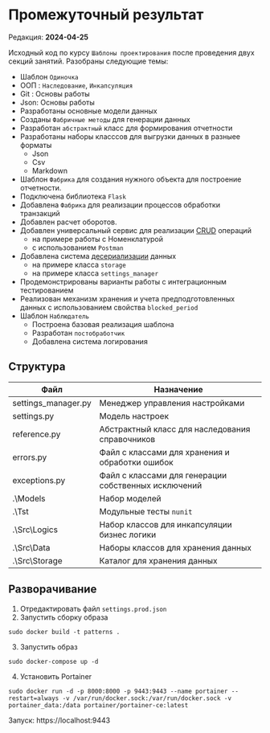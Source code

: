 # Промежуточный результат
Редакция: **2024-04-25**

Исходный код по курсу `Шаблоны проектирования` после проведения двух секций занятий.
Разобраны следующие темы:
- Шаблон `Одиночка`
- ООП : `Наследование`, `Инкапсуляция`
- Git : Основы работы
- Json: Основы работы
- Разработаны основные модели данных
- Созданы `Фабричные методы` для генерации данных
- Разработан `абстрактный` класс для формирования отчетности
- Разработаны наборы класссов для выгрузки данных в разныее форматы
  * Json
  * Csv
  * Markdown
- Шаблон `Фабрика` для создания нужного объекта для построение
отчетности.  
- Подключена библиотека `Flask`  
- Добавлена `Фабрика` для реализации процессов обработки транзакций
- Добавлен расчет оборотов.
- Добавлен универсальный сервис для реализации [CRUD](https://ru.wikipedia.org/wiki/CRUD) операций
  * на примере работы с Номенклатурой
  * с использованием `Postman`
- Добавлена система [десериализации](https://ru.wikipedia.org/wiki/%D0%A1%D0%B5%D1%80%D0%B8%D0%B0%D0%BB%D0%B8%D0%B7%D0%B0%D1%86%D0%B8%D1%8F) данных
  * на примере класса `storage`
  * на примере класса `settings_manager`
- Продемонстрированы варианты работы с интеграционным тестированием   
- Реализован механизм хранения и учета предподготовленных данных с 
  использованием свойства `blocked_period`
- Шаблон `Наблюдатель`
  * Построена базовая реализация шаблона
  * Разработан `постобработчик`
  * Добавлена система логирования


## Структура

|  Файл                        | Назначение                       |
|------------------------------|----------------------------------|
| settings_manager.py          | Менеджер управления настройками  |
| settings.py                  | Модель настроек                  |
| reference.py                 | Абстрактный класс для наследования справочников |
| errors.py                    | Файл с классами для хранения и обработки ошибок |
| exceptions.py                | Файл с классами для генерации собственных исключений |
| .\Models                     | Набор моделей   |
| .\Tst                        | Модульные тесты `nunit` |
| .\Src\Logics                 | Набор классов для инкапсуляции бизнес логики |
| .\Src\Data                   | Наборы классов для хранения данных |
| .\Src\Storage                | Каталог для хранения данных |

## Разворачивание
1. Отредактировать файл `settings.prod.json`
2. Запустить сборку образа
```
sudo docker build -t patterns . 
```
3. Запустить образ
```
sudo docker-compose up -d
```
4. Установить Portainer
```
sudo docker run -d -p 8000:8000 -p 9443:9443 --name portainer --restart=always -v /var/run/docker.sock:/var/run/docker.sock -v portainer_data:/data portainer/portainer-ce:latest
```
Запуск:
https://localhost:9443


